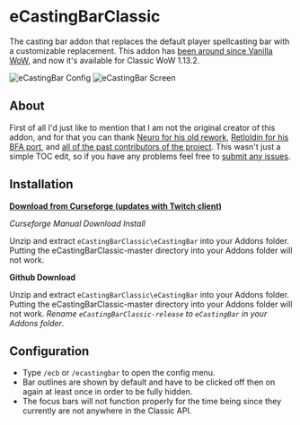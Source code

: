 # eCastingBarClassic

The casting bar addon that replaces the default player spellcasting bar with a customizable replacement. This addon has [been around since Vanilla WoW](https://youtu.be/XM1DLuL5DYI?t=24), and now it's available for Classic WoW 1.13.2.

![eCastingBar Config](https://user-images.githubusercontent.com/52019397/59816138-f612b580-92e8-11e9-8313-2da5c1f0909d.png) ![eCastingBar Screen](https://user-images.githubusercontent.com/52019397/59818437-f06d9d80-92f1-11e9-999a-e42c1810747e.png)

## About

First of all I'd just like to mention that I am not the original creator of this addon, and for that you can thank [Neuro for his old rework](https://www.wowinterface.com/downloads/info5546-eCastingBar.html), [Retloldin for his BFA port](https://www.curseforge.com/wow/addons/ecastingbar-bfa), and [all of the past contributors of the project](https://wow.curseforge.com/projects/e-casting-bar-for-wo-w-2-0). This wasn't just a simple TOC edit, so if you have any problems feel free to [submit any issues](https://github.com/shoestare/eCastingBarClassic/issues).

## Installation

**[Download from Curseforge (updates with Twitch client)](https://www.curseforge.com/wow/addons/ecastingbarclassic)**

*Curseforge Manual Download Install*

Unzip and extract `eCastingBarClassic\eCastingBar` into your Addons folder. Putting the eCastingBarClassic-master directory into your Addons folder will not work.

**Github Download**

Unzip and extract `eCastingBarClassic\eCastingBar` into your Addons folder. Putting the eCastingBarClassic-master directory into your Addons folder will not work.
*Rename `eCastingBarClassic-release` to `eCastingBar` in your Addons folder*.

## Configuration

- Type `/ecb` or `/ecastingbar` to open the config menu.
- Bar outlines are shown by default and have to be clicked off then on again at least once in order to be fully hidden.
- The focus bars will not function properly for the time being since they currently are not anywhere in the Classic API.


